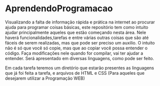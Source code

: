 # AprendendoProgramacao

Visualizando a falta de informação rápida e prática na internet ao procurar ajuda para programar coisas básicas, este repositório tem como intuito ajudar principalmente aqueles que estão começando nesta área. Nele haverá funcionalidades,tarefas e entre várias outras coisas que são até fáceis de serem realizadas, mas que pode ser preciso um auxilio.  O intuito não é só que você só copie, mas que ao copiar você possa entender o código. Faça modificações nele quando for compilar, vai ter ajudar a entender. Será apresentado em diversas linguagens, como pode ser feito.

Em cada tarefa teremos um diretório que estarão presentes as linguagens que já foi feita a tarefa, e arquivos de HTML e CSS (Para aqueles que desejarem utilizar a Programação WEB)
